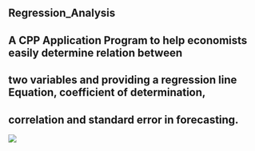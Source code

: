 ## Regression_Analysis
## A CPP Application Program to help economists easily determine relation between
## two variables and providing a regression line Equation, coefficient of determination,
## correlation and standard error in forecasting.
![](https://slideplayer.com/slide/6421194/22/images/7/Picturing+the+Simple+Linear+Regression+Model.jpg)
